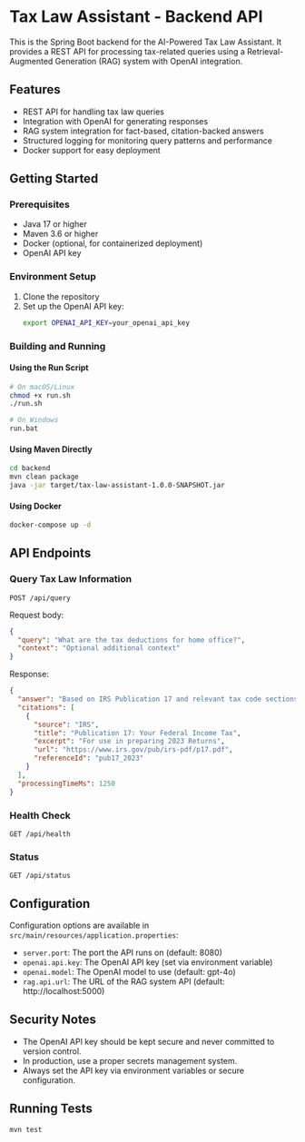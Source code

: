 # Tax Law Assistant - Backend API

This is the Spring Boot backend for the AI-Powered Tax Law Assistant. It provides a REST API for processing tax-related queries using a Retrieval-Augmented Generation (RAG) system with OpenAI integration.

## Features

- REST API for handling tax law queries
- Integration with OpenAI for generating responses
- RAG system integration for fact-based, citation-backed answers
- Structured logging for monitoring query patterns and performance
- Docker support for easy deployment

## Getting Started

### Prerequisites

- Java 17 or higher
- Maven 3.6 or higher
- Docker (optional, for containerized deployment)
- OpenAI API key

### Environment Setup

1. Clone the repository
2. Set up the OpenAI API key:
   ```bash
   export OPENAI_API_KEY=your_openai_api_key
   ```

### Building and Running

#### Using the Run Script

```bash
# On macOS/Linux
chmod +x run.sh
./run.sh

# On Windows
run.bat
```

#### Using Maven Directly

```bash
cd backend
mvn clean package
java -jar target/tax-law-assistant-1.0.0-SNAPSHOT.jar
```

#### Using Docker

```bash
docker-compose up -d
```

## API Endpoints

### Query Tax Law Information

```
POST /api/query
```

Request body:
```json
{
  "query": "What are the tax deductions for home office?",
  "context": "Optional additional context"
}
```

Response:
```json
{
  "answer": "Based on IRS Publication 17 and relevant tax code sections...",
  "citations": [
    {
      "source": "IRS",
      "title": "Publication 17: Your Federal Income Tax",
      "excerpt": "For use in preparing 2023 Returns",
      "url": "https://www.irs.gov/pub/irs-pdf/p17.pdf",
      "referenceId": "pub17_2023"
    }
  ],
  "processingTimeMs": 1250
}
```

### Health Check

```
GET /api/health
```

### Status

```
GET /api/status
```

## Configuration

Configuration options are available in `src/main/resources/application.properties`:

- `server.port`: The port the API runs on (default: 8080)
- `openai.api.key`: The OpenAI API key (set via environment variable)
- `openai.model`: The OpenAI model to use (default: gpt-4o)
- `rag.api.url`: The URL of the RAG system API (default: http://localhost:5000)

## Security Notes

- The OpenAI API key should be kept secure and never committed to version control.
- In production, use a proper secrets management system.
- Always set the API key via environment variables or secure configuration.

## Running Tests

```bash
mvn test
```
